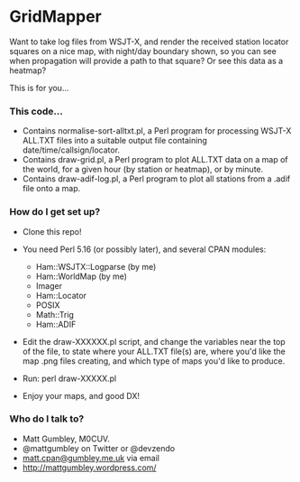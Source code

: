 # GridMapper #

Want to take log files from WSJT-X, and render the received station locator squares
on a nice map, with night/day boundary shown, so you can see when propagation will
provide a path to that square? Or see this data as a heatmap?

This is for you...

### This code... ###

* Contains normalise-sort-alltxt.pl, a Perl program for processing WSJT-X ALL.TXT files into a
  suitable output file containing date/time/callsign/locator.
* Contains draw-grid.pl, a Perl program to plot ALL.TXT data on a map
  of the world, for a given hour (by station or heatmap), or by minute.
* Contains draw-adif-log.pl, a Perl program to plot all stations from a .adif file onto a
  map.

### How do I get set up? ###

* Clone this repo!
* You need Perl 5.16 (or possibly later), and several CPAN modules:
  * Ham::WSJTX::Logparse (by me)
  * Ham::WorldMap (by me)
  * Imager
  * Ham::Locator
  * POSIX
  * Math::Trig
  * Ham::ADIF

* Edit the draw-XXXXXX.pl script, and change the variables near the top of the
  file, to state where your ALL.TXT file(s) are, where you'd like the map .png
  files creating, and which type of maps you'd like to produce.
* Run: perl draw-XXXXX.pl
* Enjoy your maps, and good DX!

### Who do I talk to? ###

* Matt Gumbley, M0CUV.
* @mattgumbley on Twitter or @devzendo
* matt.cpan@gumbley.me.uk via email
* http://mattgumbley.wordpress.com/